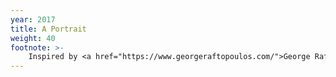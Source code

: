 ```yaml
---
year: 2017
title: A Portrait
weight: 40
footnote: >-
    Inspired by <a href="https://www.georgeraftopoulos.com/">George Raftopoulos</a>.
---
```

